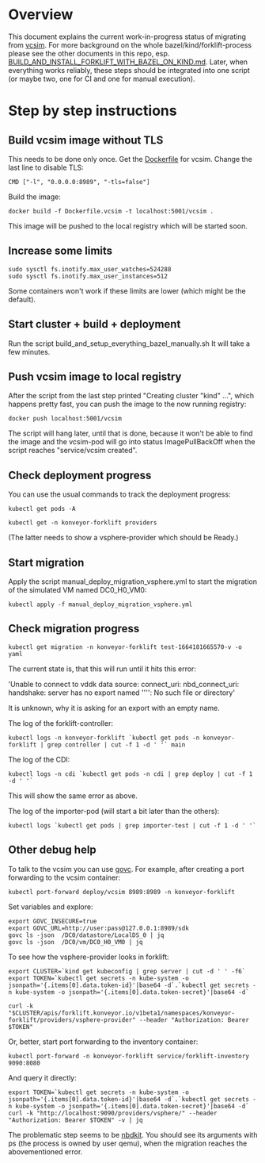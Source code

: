 # Overview

This document explains the current work-in-progress status of migrating from
[vcsim](https://github.com/vmware/govmomi/tree/master/vcsim). For more
background on the whole bazel/kind/forklift-process please see the other
documents in this repo, esp.
[BUILD_AND_INSTALL_FORKLIFT_WITH_BAZEL_ON_KIND.md](BUILD_AND_INSTALL_FORKLIFT_WITH_BAZEL_ON_KIND.md).
Later, when everything works reliably, these steps should be integrated into
one script (or maybe two, one for CI and one for manual execution).

# Step by step instructions

## Build vcsim image without TLS

This needs to be done only once. Get the
[Dockerfile](https://github.com/vmware/govmomi/blob/master/Dockerfile.vcsim) for vcsim. 
Change the last line to disable TLS:

    CMD ["-l", "0.0.0.0:8989", "-tls=false"]

Build the image: 

    docker build -f Dockerfile.vcsim -t localhost:5001/vcsim .

This image will be pushed to the local registry which will be started soon.


## Increase some limits

    sudo sysctl fs.inotify.max_user_watches=524288
    sudo sysctl fs.inotify.max_user_instances=512

Some containers won't work if these limits are lower (which might be the
default).


## Start cluster + build + deployment

Run the script build_and_setup_everything_bazel_manually.sh
It will take a few minutes.

## Push vcsim image to local registry

After the script from the last step printed "Creating cluster "kind" ...",
which happens pretty fast, you can push the image to the now running
registry:

    docker push localhost:5001/vcsim

The script will hang later, until that is done, because it won't be able to
find the image and the vcsim-pod will go into status ImagePullBackOff when
the script reaches "service/vcsim created".


## Check deployment progress

You can use the usual commands to track the deployment progress:

    kubectl get pods -A

    kubectl get -n konveyor-forklift providers

(The latter needs to show a vsphere-provider which should be Ready.)


## Start migration

Apply the script manual_deploy_migration_vsphere.yml to start the migration
of the simulated VM named DC0_H0_VM0:

    kubectl apply -f manual_deploy_migration_vsphere.yml


## Check migration progress

    kubectl get migration -n konveyor-forklift test-1664181665570-v -o yaml

The current state is, that this will run until it hits this error:

  'Unable to connect to vddk data source: connect_uri: nbd_connect_uri: handshake:
          server has no export named '''': No such file or directory'

It is unknown, why it is asking for an export with an empty name.

The log of the forklift-controller:

    kubectl logs -n konveyor-forklift `kubectl get pods -n konveyor-forklift | grep controller | cut -f 1 -d ' '` main

The log of the CDI:

    kubectl logs -n cdi `kubectl get pods -n cdi | grep deploy | cut -f 1 -d ' '`

This will show the same error as above.

The log of the importer-pod (will start a bit later than the others):

    kubectl logs `kubectl get pods | grep importer-test | cut -f 1 -d ' '`


## Other debug help

To talk to the vcsim you can use
[govc](https://pkg.go.dev/github.com/vmware/govmomi/govc).
For example, after creating a port forwarding to the vcsim container:

    kubectl port-forward deploy/vcsim 8989:8989 -n konveyor-forklift

Set variables and explore:

    export GOVC_INSECURE=true
    export GOVC_URL=http://user:pass@127.0.0.1:8989/sdk
    govc ls -json  /DC0/datastore/LocalDS_0 | jq
    govc ls -json  /DC0/vm/DC0_H0_VM0 | jq

To see how the vsphere-provider looks in forklift:

    export CLUSTER=`kind get kubeconfig | grep server | cut -d ' ' -f6`
    export TOKEN=`kubectl get secrets -n kube-system -o jsonpath='{.items[0].data.token-id}'|base64 -d`.`kubectl get secrets -n kube-system -o jsonpath='{.items[0].data.token-secret}'|base64 -d`

    curl -k "$CLUSTER/apis/forklift.konveyor.io/v1beta1/namespaces/konveyor-forklift/providers/vsphere-provider" --header "Authorization: Bearer $TOKEN"

Or, better, start port forwarding to the inventory container:

    kubectl port-forward -n konveyor-forklift service/forklift-inventory 9090:8080

And query it directly:

    export TOKEN=`kubectl get secrets -n kube-system -o jsonpath='{.items[0].data.token-id}'|base64 -d`.`kubectl get secrets -n kube-system -o jsonpath='{.items[0].data.token-secret}'|base64 -d`
    curl -k "http://localhost:9090/providers/vsphere/" --header "Authorization: Bearer $TOKEN" -v | jq


The problematic step seems to be
[nbdkit](https://github.com/libguestfs/nbdkit). You should see its arguments
with ps (the process is owned by user qemu), when the migration reaches the
abovementioned error.
